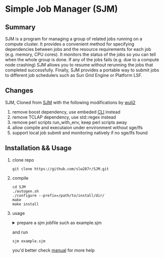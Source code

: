 # Simple Job Manager (SJM)

## Summary

SJM is a program for managing a group of related jobs running on a compute cluster. It provides a convenient method for specifying dependencies between jobs and the resource requirements for each job (e.g. memory, CPU cores). It monitors the status of the jobs so you can tell when the whole group is done. If any of the jobs fails (e.g. due to a compute node crashing) SJM allows you to resume without rerunning the jobs that completed successfully. Finally, SJM provides a portable way to submit jobs to different job schedulers such as Sun Grid Engine or Platform LSF.

## Changes

SJM, Cloned from [SJM](https://github.com/StanfordBioinformatics/SJM) with the following modifications by [wulj2](https://github.com/wulj2)
1. remove boost dependency, use embeded [CLI](https://github.com/CLIUtils/CLI11) instead  
2. remove TCLAP dependency, use std::regex instead  
3. remove perl scripts run_with_env, keep perl scripts away  
4. allow compile and executaion under environment without sge/lfs
5. support local job submit and monitoring natively if no sge/lfs found  

## Installation && Usage 
1. clone repo  
   ```
   git clone https://github.com/slw287r/SJM.git
   ```
2. compile  
   ```
   cd SJM
   ./autogen.sh
   ./configure --prefix=/path/to/install/dir/
   make  
   make install
   ```
3. usage  
   <details>
   <summary>prepare a sjm jobfile such as example.sjm</summary>
   
   ```
   job_begin
     name jobA
     time 6m
     memory 10m
     cmd echo "hello from job jobA"
   job_end

   job_begin
     name jobB
     time 8m
     memory 20m
     cmd echo "hello from job jobB"
   job_end

   job_begin
     name jobC
     time 10m
     memory 30m
     cmd echo "hello from job jobB"
   job_end

   job_begin
     name jobD
     time 10m
     memory 35m
     cmd echo "hello from job jobB"
   job_end

   order jobA before jobC
   order jobB before jobC
   order jobC before jobD
   ```
   </details>
   
   and run  
   
   ```
   sjm example.sjm
   ```
   
   you'd better check [manual](https://github.com/slw287r/SJM/tree/master/doc/MANUAL.md) for more help 
